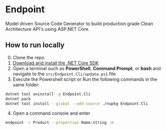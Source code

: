 # Endpoint

Model driven Source Code Generator to build production grade Clean Architecture API's using ASP.NET Core.

## How to run locally

0. Clone the repo
1. [Download and install the .NET Core SDK](https://dotnet.microsoft.com/download)
2. Open a terminal such as **PowerShell**, **Command Prompt**, or **bash** and navigate to the `src/Endpoint.Cli/update.ps1` file
3. Execute the Powershell script or Run the following commands in the same folder:
```sh
dotnet tool uninstall -g Endpoint.Cli
dotnet pack
dotnet tool install --global --add-source ./nupkg Endpoint.Cli
```

4. Open a command console and  enter
```sh
endpoint -r Product --properties Name:string -m
```

